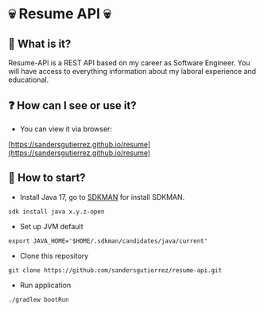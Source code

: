 # :skull: Resume API :skull:

## :thought_balloon: What is it?

Resume-API is a REST API based on my career as Software Engineer. 
You will have access to everything information about my laboral 
experience and educational.

## :question: How can I see or use it?

- You can view it via browser:

[https://sandersgutierrez.github.io/resume](https://sandersgutierrez.github.io/resume)

## :checkered_flag: How to start?

- Install Java 17, go to [SDKMAN](https://sdkman.io/install) for install SDKMAN.

```shell
sdk install java x.y.z-open
```

- Set up JVM default 

```shell
export JAVA_HOME='$HOME/.sdkman/candidates/java/current'
```

- Clone this repository

```shell
git clone https://github.com/sandersgutierrez/resume-api.git
```

- Run application

```shell
./gradlew bootRun
```